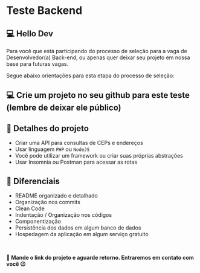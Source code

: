 # Teste Backend

## 💻 Hello Dev
Para você que está participando do processo de seleção para a vaga de Desenvolvedor(a) Back-end, ou apenas quer deixar seu projeto em nossa base para futuras vagas.

Segue abaixo orientações para esta etapa do processo de seleção:
## 💻 Crie um projeto no seu github para este teste (lembre de deixar ele público)

## 🧾 Detalhes do projeto
* Criar uma API para consultas de CEPs e endereços
* Usar linguagem `PHP` ou `NodeJS`
* Você pode utilizar um framework ou criar suas próprias abstrações
* Usar Insomnia ou Postman para acessar as rotas

## 🤯 Diferenciais
* README organizado e detalhado
* Organização nos commits
* Clean Code
* Indentação / Organização nos códigos
* Componentização
* Persistência dos dados em algum banco de dados
* Hospedagem da aplicação em algum serviço gratuito

<br>

**📨 Mande o link do projeto e aguarde retorno. Entraremos em contato com você 😉**
